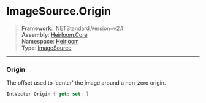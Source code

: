 # ImageSource.Origin

> **Framework**: .NETStandard,Version=v2.1  
> **Assembly**: [Heirloom.Core][0]  
> **Namespace**: [Heirloom][0]  
> **Type**: [ImageSource][1]  

--------------------------------------------------------------------------------

### Origin

The offset used to 'center' the image around a non-zero origin.

```cs
IntVector Origin { get; set; }
```

[0]: ../Heirloom.Core.md
[1]: Heirloom.ImageSource.md
